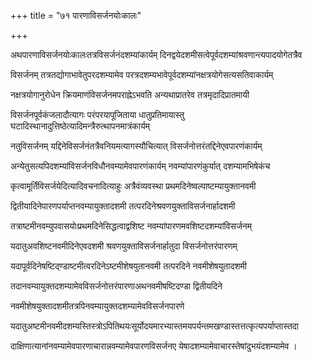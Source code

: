 +++
title = "७१ पारणाविसर्जनयोःकालः"

+++

अथपारणाविसर्जनयोःकालःतत्रविसर्जनंदशम्यांकार्यम् दिनद्वयेदशमीसत्वेपूर्वदशम्यांश्रवणान्त्यपादयोगेतत्रैव

विसर्जनम् तत्रतद्योगाभावेतुपरदशम्यामेव परत्रदशम्यभावेपूर्वदशम्यांनक्षत्रयोगेसत्यसतिवाकार्यम्

नक्षत्रयोगानुरोधेन क्रियमाणंविसर्जनमपराह्नेऽभवति अन्यथाप्रातरेव तत्रमृदादिप्रातमायी

विसर्जनपूर्वकंजलादौत्यागः परंपरयापूजिताया धातुप्रतिमायास्तु घटादिस्थानादुत्तिष्ठेत्यादिमन्त्रैरुत्थापनमात्रंकार्यम्

नतुविसर्जनम् यद्दिनेविसर्जनंतत्रैवनियमत्यागस्यौचित्यात् विसर्जनोत्तरंतद्दिनेएवपारणंकार्यम्

अन्येतुसत्यपिदशम्यांविसर्जनविधौनवम्यामेवपारणंकार्यम् नवम्यांपारणंकुर्यात् दशम्यामभिषेकंच

कृत्वामूर्तिंविसर्जयेदित्यादिवचनादित्याहुः अत्रैवंव्यवस्था प्रथमदिनेष्वल्पाष्टम्यायुक्तानवमी

द्वितीयादिनेपारणपर्याप्तनवम्यायुक्तादशमी तत्परदिनेश्रवणयुक्ताविसर्जनार्हादशमी

तत्राष्टमीनवम्युपवासयोःप्रथमदिनेसिद्धत्वाद्वशिष्ट नवम्यांपारणमवशिष्टदशम्यांविसर्जनम्

यदातुअवशिष्टनवमीदिनेएवदशमी श्रवणयुक्ताविसर्जनार्हातुदा विसर्जनोत्तरंपारणम्

यदापूर्वदिनेषष्टिद्ण्डाष्टमीत्वरदिनेऽष्टमीशेषयुतानवमी तत्परदिने नवमीशेषयुतादशमी

तदानवम्यायुक्तदशम्यामेवविसर्जनोत्तरंपारणाअथनवमीषष्टिदण्डा द्वितीयदिने

नवमीशेषयुक्तादशमीतत्रपिनवम्यायुक्तदशम्यामेवविसर्जनपारणे

यदातुअष्टमीनवमीदशम्यस्तिस्त्रोऽपितिथयःसूर्योदयमारभ्यास्तमयपर्यन्तमखण्डास्तत्तत्कृत्यपर्याप्तास्तदा

दाक्षिणात्यानांनवम्यामेवपारणाचारान्नवम्यामेवपारणविसर्जनए येषादशम्यामेवाचारस्तेषांदुभयंदशम्यामेव ।
